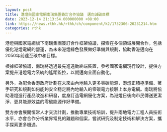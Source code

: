 ```yaml
---
layout: post
title: 港燈與國家電網南瑞集團簽訂合作協議　邁向減碳目標
date: 2023-12-14 21:13:54.000000000 +08:00
link: https://news.rthk.hk/rthk/ch/component/k2/1732306-20231214.htm
categories: rthk
---
```


港燈與國家電網旗下南瑞集團簽訂合作框架協議，探索在多個領域展開合作，包括優化港燈電網的營運，為未來港燈綠色發展做好準備與規劃，協助香港邁向在2050年前達至碳中和目標。

根據框架協議，南瑞將透過最先進遠動終端裝置，參考國家電網現行設計，提供方案提升港燈電力系統的遙距監控，以期邁向全面自動化。

另外，為配合香港政府計劃在未來由內地輸入更多零碳能源，港燈正積極準備、著手研究和規劃如何能夠安全穩定將內地輸入的零碳電力接駁上本身電網。南瑞將協助港燈進行產品改進和研發，度身訂造電網優化方案，為港燈日後向市民傳送更潔淨、更具能源效益的零碳能源作好準備。

雙方亦會展開恒常人才交流計劃，推動專業技術培訓，提升兩地電力工程人員技術水平，亦會合作分析業界常見的難題和個案，嘗試研究及制定技術和解決方案，攜手探索更多機遇。
